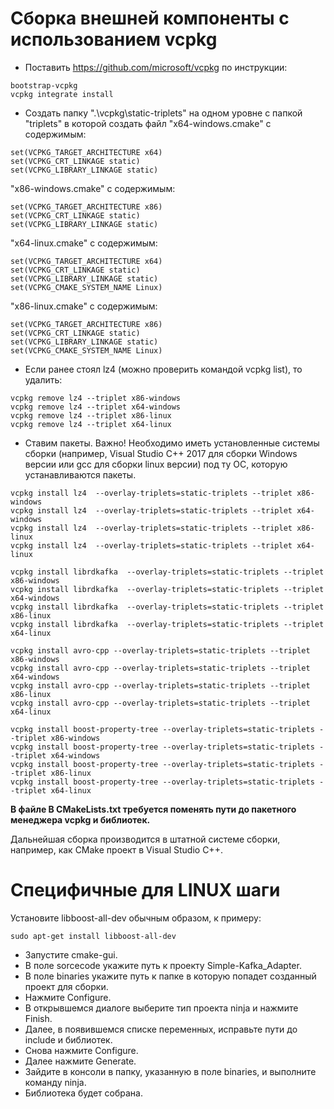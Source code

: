 # Сборка внешней компоненты с использованием vcpkg
- Поставить https://github.com/microsoft/vcpkg по инструкции:
 ```
bootstrap-vcpkg
vcpkg integrate install
 ```
- Создать папку ".\vcpkg\static-triplets" на одном уровне с папкой "triplets" в которой создать файл "x64-windows.cmake" с содержимым:
 ```
set(VCPKG_TARGET_ARCHITECTURE x64)
set(VCPKG_CRT_LINKAGE static)
set(VCPKG_LIBRARY_LINKAGE static)
 ```
"x86-windows.cmake" с содержимым:
 ```
set(VCPKG_TARGET_ARCHITECTURE x86)
set(VCPKG_CRT_LINKAGE static)
set(VCPKG_LIBRARY_LINKAGE static)
 ```
"x64-linux.cmake" с содержимым:
 ```
set(VCPKG_TARGET_ARCHITECTURE x64)
set(VCPKG_CRT_LINKAGE static)
set(VCPKG_LIBRARY_LINKAGE static)
set(VCPKG_CMAKE_SYSTEM_NAME Linux)
 ```
"x86-linux.cmake" с содержимым:
 ```
set(VCPKG_TARGET_ARCHITECTURE x86)
set(VCPKG_CRT_LINKAGE static)
set(VCPKG_LIBRARY_LINKAGE static)
set(VCPKG_CMAKE_SYSTEM_NAME Linux)
 ```
- Если ранее стоял lz4 (можно проверить командой vcpkg list), то удалить:
 ```
vcpkg remove lz4 --triplet x86-windows
vcpkg remove lz4 --triplet x64-windows
vcpkg remove lz4 --triplet x86-linux
vcpkg remove lz4 --triplet x64-linux
 ```
- Ставим пакеты. Важно! Необходимо иметь установленные системы сборки (например, Visual Studio C++ 2017 для сборки Windows версии или gcc для сборки linux версии) под ту ОС, которую устанавливаются пакеты.
 ```
vcpkg install lz4  --overlay-triplets=static-triplets --triplet x86-windows
vcpkg install lz4  --overlay-triplets=static-triplets --triplet x64-windows
vcpkg install lz4  --overlay-triplets=static-triplets --triplet x86-linux
vcpkg install lz4  --overlay-triplets=static-triplets --triplet x64-linux

vcpkg install librdkafka  --overlay-triplets=static-triplets --triplet x86-windows
vcpkg install librdkafka  --overlay-triplets=static-triplets --triplet x64-windows
vcpkg install librdkafka  --overlay-triplets=static-triplets --triplet x86-linux
vcpkg install librdkafka  --overlay-triplets=static-triplets --triplet x64-linux

vcpkg install avro-cpp --overlay-triplets=static-triplets --triplet x86-windows
vcpkg install avro-cpp --overlay-triplets=static-triplets --triplet x64-windows
vcpkg install avro-cpp --overlay-triplets=static-triplets --triplet x86-linux
vcpkg install avro-cpp --overlay-triplets=static-triplets --triplet x64-linux
	
vcpkg install boost-property-tree --overlay-triplets=static-triplets --triplet x86-windows
vcpkg install boost-property-tree --overlay-triplets=static-triplets --triplet x64-windows
vcpkg install boost-property-tree --overlay-triplets=static-triplets --triplet x86-linux
vcpkg install boost-property-tree --overlay-triplets=static-triplets --triplet x64-linux
 ```

**В файле В CMakeLists.txt требуется поменять пути до пакетного менеджера vcpkg и библиотек.**

Дальнейшая сборка производится в штатной системе сборки, например, как CMake проект в Visual Studio C++.

# Специфичные для LINUX шаги

Установите libboost-all-dev обычным образом, к примеру:
 ```
sudo apt-get install libboost-all-dev
 ```
- Запустите cmake-gui.
- В поле sorcecode укажите путь к проекту Simple-Kafka_Adapter.
- В поле binaries укажите путь к папке в которую попадет созданный проект для сборки.
- Нажмите Configure.
- В открывшемся диалоге выберите тип проекта ninja и нажмите Finish.
- Далее, в появившемся списке переменных, исправьте пути до include и библиотек.
- Снова нажмите Configure.
- Далее нажмите Generate.
- Зайдите в консоли в папку, указанную в поле  binaries, и выполните команду ninja.
- Библиотека будет собрана.
